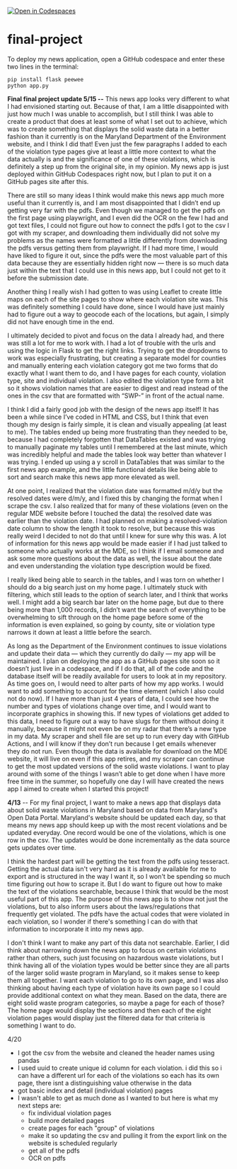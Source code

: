 [![Open in Codespaces](https://classroom.github.com/assets/launch-codespace-7f7980b617ed060a017424585567c406b6ee15c891e84e1186181d67ecf80aa0.svg)](https://classroom.github.com/open-in-codespaces?assignment_repo_id=14703123)
# final-project

To deploy my news application, open a GitHub codespace and enter these two lines in the terminal:

```
pip install flask peewee
python app.py
```
<b>Final final project update 5/15 --</b>
This news app looks very different to what I had envisioned starting out. Because of that, I am a little disappointed with just how much I was unable to accomplish, but I still think I was able to create a product that does at least some of what I set out to achieve, which was to create something that displays the solid waste data in a better fashion than it currently is on the Maryland Department of the Environment website, and I think I did that! Even just the few paragraphs I added to each of the violation type pages give at least a little more context to what the data actually is and the significance of one of these violations, which is definitely a step up from the original site, in my opinion. My news app is just deployed within GitHub Codespaces right now, but I plan to put it on a GitHub pages site after this.

There are still so many ideas I think would make this news app much more useful than it currently is, and I am most disappointed that I didn’t end up getting very far with the pdfs. Even though we managed to get the pdfs on the first page using playwright, and I even did the OCR on the few I had and got text files, I could not figure out how to connect the pdfs I got to the csv I got with my scraper, and downloading them individually did not solve my problems as the names were formatted a little differently from downloading the pdfs versus getting them from playwright. If I had more time, I would have liked to figure it out, since the pdfs were the most valuable part of this data because they are essentially hidden right now — there is so much data just within the text that I could use in this news app, but I could not get to it before the submission date.

Another thing I really wish I had gotten to was using Leaflet to create little maps on each of the site pages to show where each violation site was. This was definitely something I could have done, since I would have just mainly had to figure out a way to geocode each of the locations, but again, I simply did not have enough time in the end.

I ultimately decided to pivot and focus on the data I already had, and there was still a lot for me to work with. I had a lot of trouble with the urls and using the logic in Flask to get the right links. Trying to get the dropdowns to work was especially frustrating, but creating a separate model for counties and manually entering each violation category got me two forms that do exactly what I want them to do, and I have pages for each county, violation type, site and individual violation. I also edited the violation type form a bit so it shows violation names that are easier to digest and read instead of the ones in the csv that are formatted with “SWP-” in front of the actual name. 

I think I did a fairly good job with the design of the news app itself! It has been a while since I’ve coded in HTML and CSS, but I think that even though my design is fairly simple, it is clean and visually appealing (at least to me). The tables ended up being more frustrating than they needed to be, because I had completely forgotten that DataTables existed and was trying to manually paginate my tables until I remembered at the last minute, which was incredibly helpful and made the tables look way better than whatever I was trying. I ended up using a y scroll in DataTables that was similar to the first news app example, and the little functional details like being able to sort and search make this news app more elevated as well. 

At one point, I realized that the violation date was formatted m/d/y but the resolved dates were d/m/y, and I fixed this by changing the format when I scrape the csv. I also realized that for many of these violations (even on the regular MDE website before I touched the data) the resolved date was earlier than the violation date. I had planned on making a resolved-violation date column to show the length it took to resolve, but because this was really weird I decided to not do that until I knew for sure why this was. A lot of information for this news app would be made easier if I had just talked to someone who actually works at the MDE, so I think if I email someone and ask some more questions about the data as well, the issue about the date and even understanding the violation type description would be fixed.

I really liked being able to search in the tables, and I was torn on whether I should do a big search just on my home page. I ultimately stuck with filtering, which still leads to the option of search later, and I think that works well. I might add a big search bar later on the home page, but due to there being more than 1,000 records, I didn’t want the search of everything to be overwhelming to sift through on the home page before some of the information is even explained, so going by county, site or violation type narrows it down at least a little before the search.

As long as the Department of the Environment continues to issue violations and update their data — which they currently do daily — my app will be maintained. I plan on deploying the app as a GitHub pages site soon so it doesn’t just live in a codespace, and if I do that, all of the code and the database itself will be readily available for users to look at in my repository. As time goes on, I would need to alter parts of how my app works. I would want to add something to account for the time element (which I also could not do now). If I have more than just 4 years of data, I could see how the number and types of violations change over time, and I would want to incorporate graphics in showing this. If new types of violations get added to this data, I need to figure out a way to have slugs for them without doing it manually, because it might not even be on my radar that there’s a new type in my data. My scraper and shell file are set up to run every day with GitHub Actions, and I will know if they don’t run because I get emails whenever they do not run. Even though the data is available for download on the MDE website, it will live on even if this app retires, and my scraper can continue to get the most updated versions of the solid waste violations. I want to play around with some of the things I wasn’t able to get done when I have more free time in the summer, so hopefully one day I will have created the news app I aimed to create when I started this project!




<strong>4/13</strong> --
For my final project, I want to make a news app that displays data about solid waste violations in Maryland based on data from Maryland's Open Data Portal. Maryland's website should be updated each day, so that means my news app should keep up with the most recent violations and be updated everyday. One record would be one of the violations, which is one row in the csv. The updates would be done incrementally as the data source gets updates over time.

I think the hardest part will be getting the text from the pdfs using tesseract. Getting the actual data isn't very hard as it is already available for me to export and is structured in the way I want it, so I won't be spending so much time figuring out how to scrape it. But I do want to figure out how to make the text of the violations searchable, because I think that would be the most useful part of this app. The purpose of this news app is to show not just the violations, but to also inform users about the laws/regulations that frequently get violated. The pdfs have the actual codes that were violated in each violation, so I wonder if there's something I can do with that information to incorporate it into my news app.

I don't think I want to make any part of this data not searchable. Earlier, I did think about narrowing down the news app to focus on certain violations rather than others, such just focusing on hazardous waste violations, but I think having all of the violation types would be better since they are all parts of the larger solid waste program in Maryland, so it makes sense to keep them all together. I want each violation to go to its own page, and I was also thinking about having each type of violation have its own page so I could provide additional context on what they mean. Based on the data, there are eight solid waste program categories, so maybe a page for each of those? The home page would display the sections and then each of the eight violation pages would display just the filtered data for that criteria is something I want to do. 

4/20 
* I got the csv from the website and cleaned the header names using pandas
* I used uuid to create unique id column for each violation. i did this so i can have a different url for each of the violations so each has its own page, there isnt a distinguishing value otherwise in the data
* got basic index and detail (individual violation) pages
* I wasn't able to get as much done as I wanted to but here is what my next steps are:
    * fix individual violation pages
    * build more detailed pages
    * create pages for each "group" of violations
    * make it so updating the csv and pulling it from the export link on the website is scheduled regularly
    * get all of the pdfs
    * OCR on pdfs
